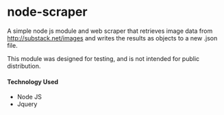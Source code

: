 # node-scraper
A simple node js module and web scraper that retrieves image data from http://substack.net/images and writes the results as objects to a new .json file.

This module was designed for testing, and is not intended for public distribution.

<h4>Technology Used</h4>
<ul>
  <li>Node JS</li>
  <li>Jquery</li>
</ul>
